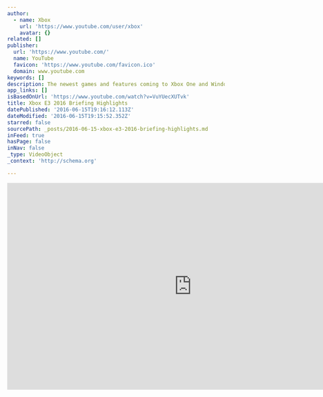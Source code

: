 ```yaml
---
author:
  - name: Xbox
    url: 'https://www.youtube.com/user/xbox'
    avatar: {}
related: []
publisher:
  url: 'https://www.youtube.com/'
  name: YouTube
  favicon: 'https://www.youtube.com/favicon.ico'
  domain: www.youtube.com
keywords: []
description: The newest games and features coming to Xbox One and Windows 10.
app_links: []
isBasedOnUrl: 'https://www.youtube.com/watch?v=VuYUecXUTvk'
title: Xbox E3 2016 Briefing Highlights
datePublished: '2016-06-15T19:16:12.113Z'
dateModified: '2016-06-15T19:15:52.352Z'
starred: false
sourcePath: _posts/2016-06-15-xbox-e3-2016-briefing-highlights.md
inFeed: true
hasPage: false
inNav: false
_type: VideoObject
_context: 'http://schema.org'

---
```

<iframe src="https://cdn.embedly.com/widgets/media.html?src=https%3A%2F%2Fwww.youtube.com%2Fembed%2FVuYUecXUTvk%3Ffeature%3Doembed&amp;url=http%3A%2F%2Fwww.youtube.com%2Fwatch%3Fv%3DVuYUecXUTvk&amp;image=https%3A%2F%2Fi.ytimg.com%2Fvi%2FVuYUecXUTvk%2Fhqdefault.jpg&amp;key=b7d04c9b404c499eba89ee7072e1c4f7&amp;type=text%2Fhtml&amp;schema=youtube" width="854" height="480" scrolling="no" frameborder="0" allowfullscreen="" style=""></iframe>